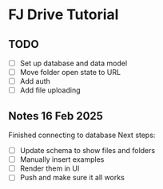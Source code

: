 # FJ Drive Tutorial

## TODO

- [ ] Set up database and data model
- [ ] Move folder open state to URL
- [ ] Add auth
- [ ] Add file uploading

## Notes 16 Feb 2025

Finished connecting to database
Next steps:

- [ ] Update schema to show files and folders
- [ ] Manually insert examples
- [ ] Render them in UI
- [ ] Push and make sure it all works

